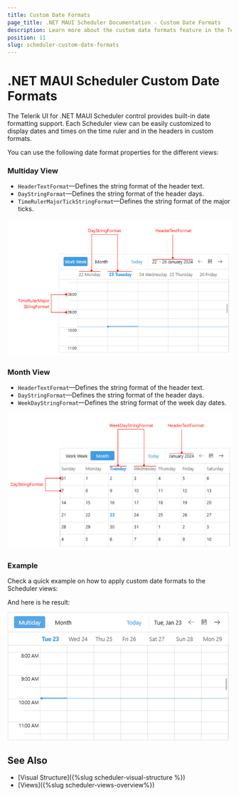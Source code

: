 ```yaml
---
title: Custom Date Formats
page_title: .NET MAUI Scheduler Documentation - Custom Date Formats
description: Learn more about the custom date formats feature in the Telerik UI for .NET MAUI Scheduler control.
position: 11
slug: scheduler-custom-date-formats
---
```


# .NET MAUI Scheduler Custom Date Formats

The Telerik UI for .NET MAUI Scheduler control provides built-in date formatting support. Each Scheduler view can be easily customized to display dates and times on the time ruler and in the headers in custom formats.

You can use the following date format properties for the different views:

### Multiday View

* `HeaderTextFormat`&mdash;Defines the string format of the header text.
* `DayStringFormat`&mdash;Defines the string format of the header days.
* `TimeRulerMajorTickStringFormat`&mdash;Defines the string format of the major ticks.

![Telerik .NET MAUI Scheduler Date Formats Multiday View](images/scheduler-customformats-multiday.png)

### Month View

* `HeaderTextFormat`&mdash;Defines the string format of the header text.
* `DayStringFormat`&mdash;Defines the string format of the header days.
* `WeekDayStringFormat`&mdash;Defines the string format of the week day dates.

![Telerik .NET MAUI Scheduler Date Formats Month View](images/scheduler-customformats-monthview.png)

### Example

Check a quick example on how to apply custom date formats to the Scheduler views:

<snippet id='scheduler-custom-date-formats' />

And here is he result:

![Telerik .NET MAUI Scheduler Custom Date Formats](images/scheduler-customformats-applied-multiday.png)

## See Also

- [Visual Structure]({%slug scheduler-visual-structure %}) 
- [Views]({%slug scheduler-views-overview%})